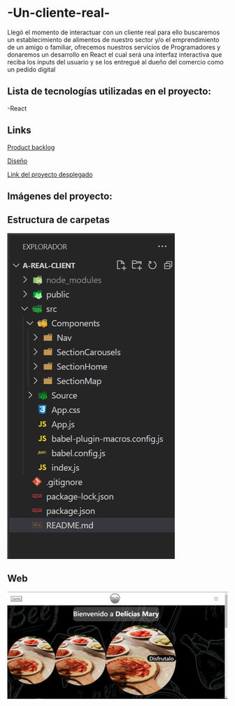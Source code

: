 # -Un-cliente-real-
Llegó el momento de interactuar con un cliente real para ello buscaremos un  establecimiento de alimentos de nuestro sector y/o el emprendimiento de un amigo o familiar, ofrecemos nuestros servicios de Programadores y donaremos un desarrollo  en React el cual será una interfaz interactiva que reciba los inputs del usuario y se los entregué al dueño del comercio como un pedido digital

## Lista de tecnologías utilizadas en el proyecto:
-React 
## Links

[Product backlog](https://ajweb2003.atlassian.net/jira/software/projects/UCR/boards/1/backlog)


[Diseño](https://www.figma.com/file/H1LLdBpy7V7ggKO0vCQK5X/Toquen-el-DOM?node-id=0%3A1)


[Link del proyecto desplegado](https//jhuset2003.github.io/-Un-cliente-real-/)


## Imágenes del proyecto:
##
## Estructura de carpetas
![Image textt](https://github.com/Jhuset2003/-Un-cliente-real-/blob/main/a-real-client/src/Source/Img/IMG%20ReadMe/Captura%20de%20pantalla%20(8).png)
## Web
![Image textt](https://github.com/Jhuset2003/-Un-cliente-real-/blob/main/a-real-client/src/Source/Img/IMG%20ReadMe/Captura%20de%20pantalla%20(9).png)

